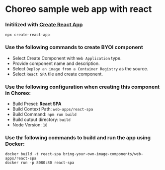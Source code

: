 # Choreo sample web app with react

### Initilized with [Create React App](https://create-react-app.dev/docs/getting-started)

```shell
npx create-react-app
```

### Use the following commands to create BYOI component

- Select Create Component with `Web Application` type.
- Provide component name and description.
- Select `Deploy an image from a Container Registry` as the source.
- Select `React SPA` tile and create component.

### Use the following configuration when creating this component in Choreo:

- Build Preset: **React SPA**
- Build Context Path: `web-apps/react-spa`
- Build Command: `npm run build`
- Build output directory: `build`
- Node Version: `18`

### Use thr following commands to build and run the app using Docker:

```shell
docker build -t react-spa bring-your-own-image-components/web-apps/react-spa
docker run -p 8080:80 react-spa
```
